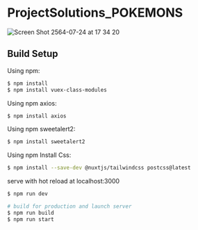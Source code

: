 # ProjectSolutions_POKEMONS
![Screen Shot 2564-07-24 at 17 34 20](https://user-images.githubusercontent.com/37680262/126865847-10ce7bdf-4840-4e98-87de-e22868070180.png)
## Build Setup
Using npm:
```bash
$ npm install
$ npm install vuex-class-modules
```
Using npm axios:
```bash
$ npm install axios
```
Using npm sweetalert2:
```bash
$ npm install sweetalert2
```
Using npm Install Css:
```bash
$ npm install --save-dev @nuxtjs/tailwindcss postcss@latest
```
serve with hot reload at localhost:3000
```bash
$ npm run dev

# build for production and launch server
$ npm run build
$ npm run start
```
